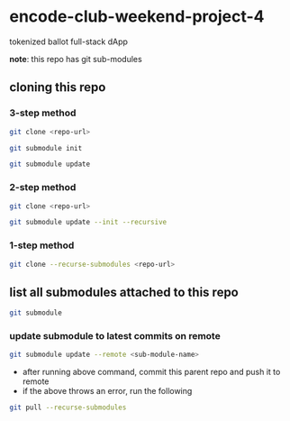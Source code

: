 # encode-club-weekend-project-4

tokenized ballot full-stack dApp

**note**: this repo has git sub-modules

## cloning this repo

### 3-step method

```bash
git clone <repo-url>

git submodule init

git submodule update
```

### 2-step method

```bash
git clone <repo-url>

git submodule update --init --recursive
```

### 1-step method

```bash
git clone --recurse-submodules <repo-url>
```

## list all submodules attached to this repo

```bash
git submodule
```

### update submodule to latest commits on remote

```bash
git submodule update --remote <sub-module-name>
```

- after running above command, commit this parent repo and push it to remote
- if the above throws an error, run the following

```bash
git pull --recurse-submodules
```
